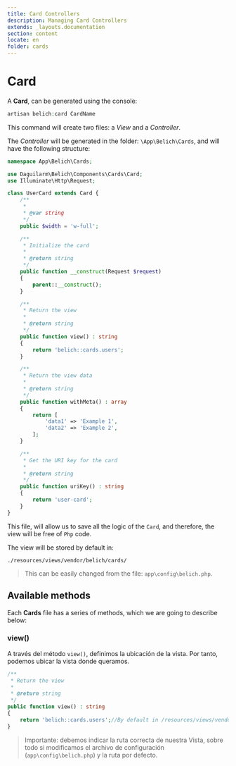 ```yaml
---
title: Card Controllers
description: Managing Card Controllers
extends: _layouts.documentation
section: content
locate: en
folder: cards
---
```


# Card

A **Card**, can be generated using the console:

```php
artisan belich:card CardName
```

This command will create two files: a *View* and a *Controller*.

The *Controller* will be generated in the folder: `\App\Belich\Cards`, and will have the following structure:

```php
namespace App\Belich\Cards;

use Daguilarm\Belich\Components\Cards\Card;
use Illuminate\Http\Request;

class UserCard extends Card {
    /**
     *
     * @var string
     */
    public $width = 'w-full';

    /**
     * Initialize the card
     *
     * @return string
     */
    public function __construct(Request $request)
    {
        parent::__construct();
    }

    /**
     * Return the view
     *
     * @return string
     */
    public function view() : string
    {
        return 'belich::cards.users';
    }

    /**
     * Return the view data
     *
     * @return string
     */
    public function withMeta() : array
    {
        return [
            'data1' => 'Example 1',
            'data2' => 'Example 2',
        ];
    }

    /**
     * Get the URI key for the card
     *
     * @return string
     */
    public function uriKey() : string
    {
        return 'user-card';
    }
}
```

This file, will allow us to save all the logic of the `Card`, and therefore, the view will be free of `Php` code.

The view will be stored by default in:

~~~
./resources/views/vendor/belich/cards/
~~~

>This can be easily changed from the file: `app\config\belich.php`.

## Available methods

Each **Cards** file has a series of methods, which we are going to describe below:

### view()

A través del método `view()`, definimos la ubicación de la vista. Por tanto, podemos ubicar la vista donde queramos.

```php
/**
 * Return the view
 *
 * @return string
 */
public function view() : string
{
    return 'belich::cards.users';//By default in /resources/views/vendor/belich/cards/users.blade.php
}
```

>Importante: debemos indicar la ruta correcta de nuestra Vista, sobre todo si modificamos el archivo de configuración (`app\config\belich.php`) y la ruta por defecto.
